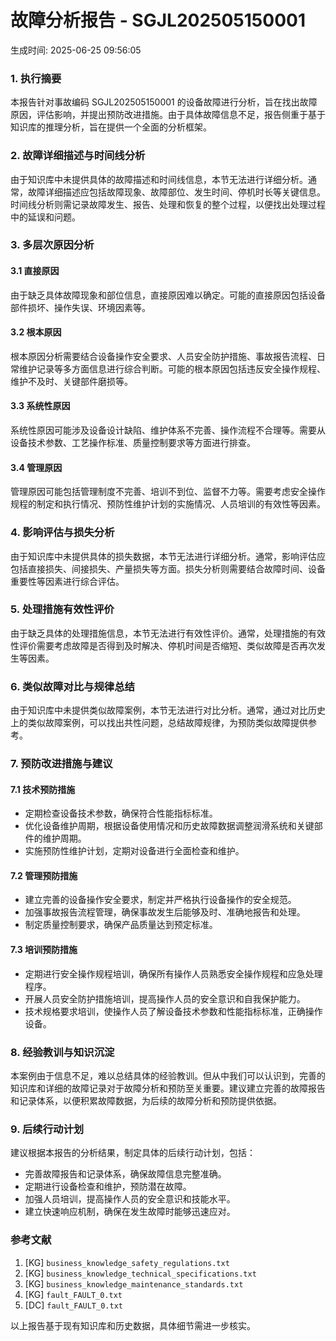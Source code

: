 # 故障分析报告 - SGJL202505150001

生成时间: 2025-06-25 09:56:05

### 1. 执行摘要

本报告针对事故编码 SGJL202505150001 的设备故障进行分析，旨在找出故障原因，评估影响，并提出预防改进措施。由于具体故障信息不足，报告侧重于基于知识库的推理分析，旨在提供一个全面的分析框架。

### 2. 故障详细描述与时间线分析

由于知识库中未提供具体的故障描述和时间线信息，本节无法进行详细分析。通常，故障详细描述应包括故障现象、故障部位、发生时间、停机时长等关键信息。时间线分析则需记录故障发生、报告、处理和恢复的整个过程，以便找出处理过程中的延误和问题。

### 3. 多层次原因分析

#### 3.1 直接原因

由于缺乏具体故障现象和部位信息，直接原因难以确定。可能的直接原因包括设备部件损坏、操作失误、环境因素等。

#### 3.2 根本原因

根本原因分析需要结合设备操作安全要求、人员安全防护措施、事故报告流程、日常维护记录等多方面信息进行综合判断。可能的根本原因包括违反安全操作规程、维护不及时、关键部件磨损等。

#### 3.3 系统性原因

系统性原因可能涉及设备设计缺陷、维护体系不完善、操作流程不合理等。需要从设备技术参数、工艺操作标准、质量控制要求等方面进行排查。

#### 3.4 管理原因

管理原因可能包括管理制度不完善、培训不到位、监督不力等。需要考虑安全操作规程的制定和执行情况、预防性维护计划的实施情况、人员培训的有效性等因素。

### 4. 影响评估与损失分析

由于知识库中未提供具体的损失数据，本节无法进行详细分析。通常，影响评估应包括直接损失、间接损失、产量损失等方面。损失分析则需要结合故障时间、设备重要性等因素进行综合评估。

### 5. 处理措施有效性评价

由于缺乏具体的处理措施信息，本节无法进行有效性评价。通常，处理措施的有效性评价需要考虑故障是否得到及时解决、停机时间是否缩短、类似故障是否再次发生等因素。

### 6. 类似故障对比与规律总结

由于知识库中未提供类似故障案例，本节无法进行对比分析。通常，通过对比历史上的类似故障案例，可以找出共性问题，总结故障规律，为预防类似故障提供参考。

### 7. 预防改进措施与建议

#### 7.1 技术预防措施

- 定期检查设备技术参数，确保符合性能指标标准。
- 优化设备维护周期，根据设备使用情况和历史故障数据调整润滑系统和关键部件的维护周期。
- 实施预防性维护计划，定期对设备进行全面检查和维护。

#### 7.2 管理预防措施

- 建立完善的设备操作安全要求，制定并严格执行设备操作的安全规范。
- 加强事故报告流程管理，确保事故发生后能够及时、准确地报告和处理。
- 制定质量控制要求，确保产品质量达到预定标准。

#### 7.3 培训预防措施

- 定期进行安全操作规程培训，确保所有操作人员熟悉安全操作规程和应急处理程序。
- 开展人员安全防护措施培训，提高操作人员的安全意识和自我保护能力。
- 技术规格要求培训，使操作人员了解设备技术参数和性能指标标准，正确操作设备。

### 8. 经验教训与知识沉淀

本案例由于信息不足，难以总结具体的经验教训。但从中我们可以认识到，完善的知识库和详细的故障记录对于故障分析和预防至关重要。建议建立完善的故障报告和记录体系，以便积累故障数据，为后续的故障分析和预防提供依据。

### 9. 后续行动计划

建议根据本报告的分析结果，制定具体的后续行动计划，包括：

- 完善故障报告和记录体系，确保故障信息完整准确。
- 定期进行设备检查和维护，预防潜在故障。
- 加强人员培训，提高操作人员的安全意识和技能水平。
- 建立快速响应机制，确保在发生故障时能够迅速应对。

### 参考文献

1. [KG] `business_knowledge_safety_regulations.txt`
2. [KG] `business_knowledge_technical_specifications.txt`
3. [KG] `business_knowledge_maintenance_standards.txt`
4. [KG] `fault_FAULT_0.txt`
5. [DC] `fault_FAULT_0.txt`

以上报告基于现有知识库和历史数据，具体细节需进一步核实。